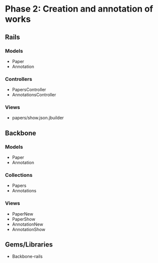 # Phase 2: Creation and annotation of works

## Rails
### Models
* Paper
* Annotation

### Controllers
* PapersController
* AnnotationsController

### Views
* papers/show.json.jbuilder

## Backbone
### Models
* Paper
* Annotation

### Collections
* Papers
* Annotations

### Views
* PaperNew
* PaperShow
* AnnotationNew
* AnnotationShow

## Gems/Libraries
* Backbone-rails